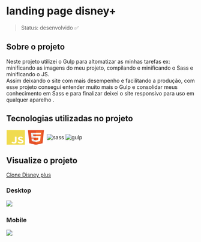 # landing page disney+

>Status: desenvolvido ✅

## Sobre o projeto
<p> 
  Neste projeto utilizei o Gulp para altomatizar as minhas tarefas ex: minificando as imagens do meu projeto, compilando e minificando o Sass e minificando o JS.
  <br>
  Assim deixando o site com mais desempenho e facilitando a produção, com esse projeto consegui entender muito mais o Gulp e consolidar meus conhecimento em Sass e para 
  finalizar deixei o site responsivo para uso em qualquer aparelho .
</p>
 
 ## Tecnologias utilizadas no projeto 
 <div>
  <img align="center" alt="Js" height="40" width="50" src="https://raw.githubusercontent.com/devicons/devicon/master/icons/javascript/javascript-plain.svg">
  <img align="center" alt="HTML" height="40" width="50" src="https://raw.githubusercontent.com/devicons/devicon/master/icons/html5/html5-original.svg">
  <img align="center" alt="sass" height="40" width="50" src="https://cdn.jsdelivr.net/gh/devicons/devicon/icons/sass/sass-original.svg" />
  <img align="center" alt="gulp" height="40" width="50" src="https://cdn.jsdelivr.net/gh/devicons/devicon/icons/gulp/gulp-plain.svg" />
 </div>
  
 ## Visualize o projeto 
 <a href="https://landingpage-disneyplus-2eta-h00equ8z8-rennanveras.vercel.app">Clone Disney plus</a>
 <div display="block">
    <h3>Desktop</h3>
    <img  width="500px" src="https://servidor-estaticos-ashen.vercel.app/clone-disney.png">
    <br>
    <h3>Mobile</h3>
    <img  width="300px" src="https://servidor-estaticos-ashen.vercel.app/disney-mobile.png">
 </div>
